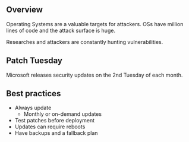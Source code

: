 ## Overview

Operating Systems are a valuable targets for attackers. OSs have million lines of code and the attack surface is huge.

Researches and attackers are constantly hunting vulnerabilities.

## Patch Tuesday

Microsoft releases security updates on the 2nd Tuesday of each month.

## Best practices

- Always update
	- Monthly or on-demand updates
- Test patches before deployment
- Updates can require reboots
- Have backups and a fallback plan

